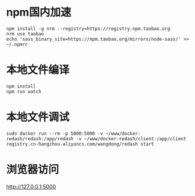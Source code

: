 # npm国内加速

```
npm install -g nrm --registry=https://registry.npm.taobao.org
nrm use taobao
echo 'sass_binary_site=https://npm.taobao.org/mirrors/node-sass/' >> ~/.npmrc
```

# 本地文件编译

```
npm install
npm run watch
```

# 本地文件调试

```
sudo docker run --rm -p 5000:5000 -v ~/www/docker-redash/redash:/app/redash -v ~/www/docker-redash/client:/app/client registry.cn-hangzhou.aliyuncs.com/wangdong/redash start
```

# 浏览器访问

http://127.0.0.1:5000